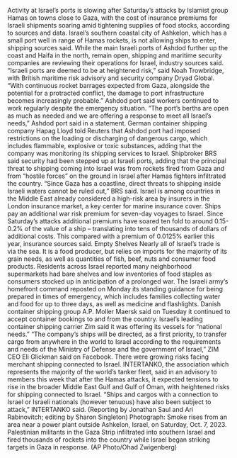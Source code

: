 Activity at Israel’s ports is slowing after Saturday’s attacks by Islamist group Hamas on towns close to Gaza, with the cost of insurance premiums for Israeli shipments soaring amid tightening supplies of food stocks, according to sources and data.
Israel’s southern coastal city of Ashkelon, which has a small port well in range of Hamas rockets, is not allowing ships to enter, shipping sources said.
While the main Israeli ports of Ashdod further up the coast and Haifa in the north, remain open, shipping and maritime security companies are reviewing their operations for Israel, industry sources said.
“Israeli ports are deemed to be at heightened risk,” said Noah Trowbridge, with British maritime risk advisory and security company Dryad Global.
“With continuous rocket barrages expected from Gaza, alongside the potential for a protracted conflict, the damage to port infrastructure becomes increasingly probable.”
Ashdod port said workers continued to work regularly despite the emergency situation.
“The port’s berths are open as much as needed and we are offering a response to meet all Israel’s needs,” Ashdod port said in a statement.
German container shipping company Hapag Lloyd told Reuters that Ashdod port had imposed restrictions on the loading or discharging of dangerous cargo, which includes flammable, explosive or toxic substances, adding that the company was monitoring its shipping services to Israel.
Shipbroker BRS said security had been stepped up at Israeli ports, adding that the principal threat to shipping coming into Israel was from rockets fired from Gaza and from “hostile forces” on the ground in Israel after Hamas fighters infiltrated the country.
“Since Gaza has a coastline, direct threats to shipping inside Israeli waters cannot be ruled out,” BRS said.
Israel is among countries in the Middle East already considered a high-risk area by insurers in the London insurance market, a key center for marine insurance cover.
Ships pay an additional war risk premium for seven-day voyages to Israel. Since Saturday’s attacks additional premiums have soared ten fold to around 0.15-0.2% of the value of a ship – translating into tens of thousands of dollars of additional costs. This compared with a premium of 0.0125% earlier this year, insurance sources said.
Empty Shelves
Nearly all of Israel’s trade is via the sea. It is a food producer, but relies on imports for the majority of its grain needs, as well as quantities of fish, beef, nuts and consumer food products.
Residents across Israel reported many neighborhood supermarkets had bare shelves and low inventories of food staples as consumers stocked up in anticipation of a prolonged war.
The Israeli army’s homefront command reposted on Monday its standing guidance for being prepared in times of emergency, which includes families collecting water and food for up to three days, as well as medicine and flashlights.
Danish container shipping group A.P. Moller Maersk said on Tuesday it continued to accept container bookings to and from the country.
Israel’s leading container shipping carrier Zim said it was offering its vessels for “national needs.”
“The company’s ships will be directed, as a first priority, to transfer cargo from anywhere in the world to Israel according to the requirements and needs of the Ministry of Defense and the government of Israel,” ZIM CEO Eli Glickman said on Facebook.
There were growing risks facing merchant shipping connected to Israel.
INTERTANKO, the association which represents the majority of the world’s tanker fleet, said in an advisory to members this week that after the Hamas attacks, it expected tensions to rise in the broader Middle East Gulf and Gulf of Oman, with heightened risks for shipping connected to Israel.
“Ships and cargos with a connection to Israel or Israeli nationals (however tenuous) have also been subject to attack,” INTERTANKO said.
(Reporting by Jonathan Saul and Ari Rabinovitch; editing by Sharon Singleton)
Photograph: Smoke rises from an area near a power plant outside Ashkelon, Israel, on Saturday, Oct. 7, 2023. Palestinian militants in the Gaza Strip infiltrated into southern Israel and fired thousands of rockets into the country while Israel began striking targets in Gaza in response. (AP Photo/Ohad Zwigenberg)